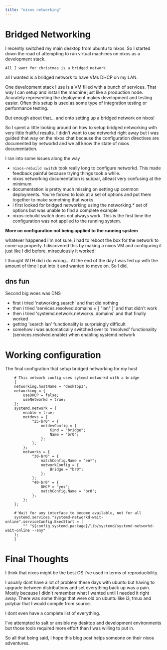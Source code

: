 ```yaml
---
title: "nixos networking"
---
```



# Bridged Networking

I recently switched my main desktop from ubuntu to nixos. So I started down the road of attempting
to run virtual machines on nixos as a development stack.

`All I want for christmas is a bridged network`

all I wanted is a bridged network to have VMs DHCP on my LAN.

One development stack I use is a VM filled with a bunch of services. That way I can setup
and install the machine just like a production node. Acurately representing the deployment
makes development and testing easier. Often this setup is used as some type of integration
testing or performance testing.

But enough about that... and onto setting up a bridged network on nixos!

So I spent a little looking around on how to setup bridged networking with very
little fruitful results. I didn't want to use networkd right away but i was guided
that way on the nixos chat because the configuration directives are documented
by networkd and we all know the state of nixos documentation.

I ran into some issues along the way

- `nixos-rebuild switch` took really long to configure networkd. This made feedback painful because trying things took a while.
- nixos networking documentation is subpar, atleast very confusing at the minimum
- documentation is pretty much missing on setting up common deployments. You're forced to look at
a set of options and put them together to make something that works.
- i first looked for bridged networking using the networking.* set of options but was unable to find a complete example
- nixos-rebuild switch does not always work. This is the first time the configuration was not applied to the running system.

**More on configuration not being applied to the running system**

whatever happened i'm not sure, i had to reboot the box for the network to come up properly. I discovered this by making a nixos VM and configuring it just like I did before. miraculously
it worked!

I thought WTH did i do wrong... At the end of the day I was fed up with the amount of time I put into it and wanted to move on. So I did.

## dns fun

Second big woes was DNS

- first i tried 'networking.search' and that did nothing
- then i tried 'services.resolved.domains = [ "lan" ]' and that didn't work
- then i tried 'systemd.network.networks.<name>.domains' and that finally worked
- getting 'search lan' functionality is surprisingly difficult
- somehow i was automatically switched over to 'resolved' functionality (services.resolved.enable) when enabling systemd.network

# Working configuration

The final configration that setup bridged networking for my host

        # This network config uses sytemd networkd with a bridge
        {
        networking.hostName = "desktop3";
        networking = {
            useDHCP = false;
            useNetworkd = true;
        };
        systemd.network = {
            enable = true;
            netdevs = {
                "25-br0" = {
                    netdevConfig = {
                        Kind = "bridge";
                        Name = "br0";
                    };
                };
            };
            networks = {
                "30-br0" = {
                    matchConfig.Name = "en*";
                    networkConfig = {
                        Bridge = "br0";
                    };
                };
                "40-br0" = {
                    DHCP = "yes";
                    matchConfig.Name = "br0";
                };
            };
        };

        # Wait for any interface to become available, not for all
        systemd.services."systemd-networkd-wait-online".serviceConfig.ExecStart = [
            "" "${config.systemd.package}/lib/systemd/systemd-networkd-wait-online --any"
        ];
        }



# Final Thoughts

I think that nixos might be the best OS i've used in terms of reproducibility.

I usually dont have a lot of problem these days with ubuntu but having to upgrade between distributions and set everything back up was a pain. Mostly because I didn't remember what
I wanted until I needed it right away. There was some things that were old on ubuntu like i3, tmux and polybar that I would compile from source.

I dont even have a complete list of everything.

I've attempted to salt or ansible my desktop and development environments but those tools
required more effort than I was willing to put in.

So all that being said, I hope this blog post helps someone on their nixos adventures.
